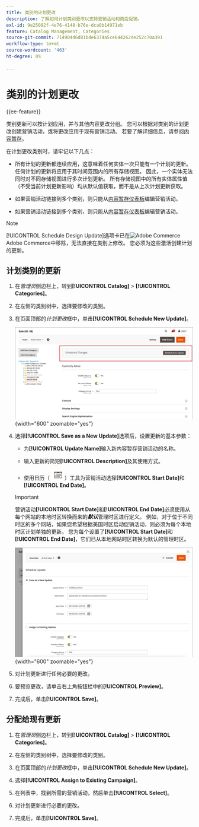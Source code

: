 ```yaml
---
title: 类别的计划更改
description: 了解如何计划类别更改以支持营销活动和商店促销。
exl-id: 9e25082f-4e76-4148-b76e-dca0b14971eb
feature: Catalog Management, Categories
source-git-commit: 714904d6d81bde6374a5ce644262de252c70a391
workflow-type: tm+mt
source-wordcount: '463'
ht-degree: 0%

---
```


# 类别的计划更改

{{ee-feature}}

类别更新可以按计划应用，并与其他内容更改分组。 您可以根据对类别的计划更改创建营销活动，或将更改应用于现有营销活动。 若要了解详细信息，请参阅[内容暂存](../content-design/content-staging.md)。

在计划更改类别时，请牢记以下几点：

- 所有计划的更新都连续应用，这意味着任何实体一次只能有一个计划的更新。 任何计划的更新将应用于其时间范围内的所有存储视图。 因此，一个实体无法同时对不同存储视图进行多次计划更新。 所有存储视图中的所有实体属性值（不受当前计划更新影响）均从默认值获取，而不是从上次计划更新获取。

- 如果营销活动链接到多个类别，则只能从[内容暂存仪表板](../content-design/content-staging-dashboard.md)编辑营销活动。

- 如果营销活动链接到多个类别，则只能从[内容暂存仪表板](../content-design/content-staging-dashboard.md)编辑营销活动。

>[!NOTE]
>
>[!UICONTROL Schedule Design Update]选项卡已在![Adobe Commerce](../assets/adobe-logo.svg) Adobe Commerce中移除，无法直接在类别上修改。 您必须为这些激活创建计划的更新。

## 计划类别的更新

1. 在&#x200B;_管理员_&#x200B;侧边栏上，转到&#x200B;**[!UICONTROL Catalog]** > **[!UICONTROL Categories]**。

1. 在左侧的类别树中，选择要修改的类别。

1. 在页面顶部的&#x200B;_计划更改_&#x200B;框中，单击&#x200B;**[!UICONTROL Schedule New Update]**。

   ![计划的更改](./assets/category-scheduled-changes.png){width="600" zoomable="yes"}

1. 选择&#x200B;**[!UICONTROL Save as a New Update]**&#x200B;选项后，设置更新的基本参数：

   - 为&#x200B;**[!UICONTROL Update Name]**&#x200B;输入新内容暂存营销活动的名称。

   - 输入更新的简短&#x200B;**[!UICONTROL Description]**&#x200B;及其使用方式。

   - 使用日历（ ![日历图标](../assets/icon-calendar.png) ）工具为营销活动选择&#x200B;**[!UICONTROL Start Date]**&#x200B;和&#x200B;**[!UICONTROL End Date]**。

   >[!IMPORTANT]
   >
   >营销活动&#x200B;**[!UICONTROL Start Date]**&#x200B;和&#x200B;**[!UICONTROL End Date]**&#x200B;必须使用从每个网站的本地时区转换而来的&#x200B;**_默认_**&#x200B;管理时区进行定义。 例如，对于位于不同时区的多个网站，如果您希望根据美国时区启动促销活动，则必须为每个本地时区计划单独的更新。 您为每个设置了&#x200B;**[!UICONTROL Start Date]**&#x200B;和&#x200B;**[!UICONTROL End Date]**，它们已从本地网站时区转换为默认的管理时区。

   ![计划的更改](./assets/category-scheduled-changes-new-update.png){width="600" zoomable="yes"}

1. 对计划更新进行任何必要的更改。

1. 要预览更改，请单击右上角按钮栏中的&#x200B;**[!UICONTROL Preview]**。

1. 完成后，单击&#x200B;**[!UICONTROL Save]**。

## 分配给现有更新

1. 在&#x200B;_管理员_&#x200B;侧边栏上，转到&#x200B;**[!UICONTROL Catalog]** > **[!UICONTROL Categories]**。

1. 在左侧的类别树中，选择要修改的类别。

1. 在页面顶部的&#x200B;_计划更改_&#x200B;框中，单击&#x200B;**[!UICONTROL Schedule New Update]**。

1. 选择&#x200B;**[!UICONTROL Assign to Existing Campaign]**。

1. 在列表中，找到所需的营销活动，然后单击&#x200B;**[!UICONTROL Select]**。

1. 对计划更新进行必要的更改。

1. 完成后，单击&#x200B;**[!UICONTROL Save]**。

